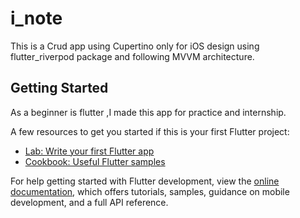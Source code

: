 # i_note

This is a Crud app using Cupertino only for iOS design using flutter_riverpod package and following MVVM architecture.

## Getting Started
As a beginner is flutter ,I made this app for practice and internship.

A few resources to get you started if this is your first Flutter project:

- [Lab: Write your first Flutter app](https://docs.flutter.dev/get-started/codelab)
- [Cookbook: Useful Flutter samples](https://docs.flutter.dev/cookbook)

For help getting started with Flutter development, view the
[online documentation](https://docs.flutter.dev/), which offers tutorials,
samples, guidance on mobile development, and a full API reference.

